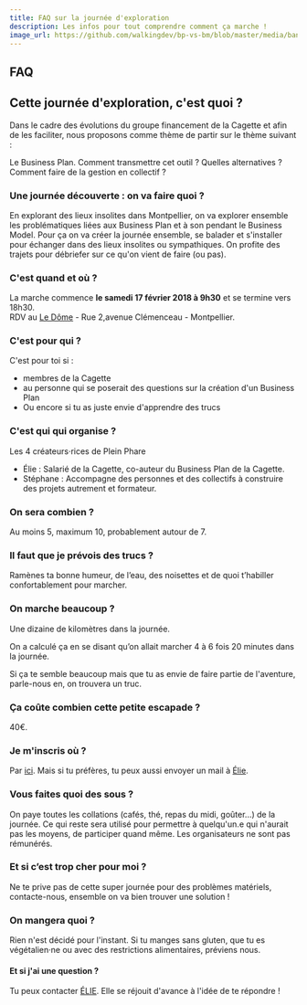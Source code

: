 ```yaml
---
title: FAQ sur la journée d'exploration
description: Les infos pour tout comprendre comment ça marche !
image_url: https://github.com/walkingdev/bp-vs-bm/blob/master/media/banner-darktable.png?raw=true
---
```


## FAQ

## Cette journée d'exploration, c'est quoi ? 
Dans le cadre des évolutions du groupe financement de la Cagette et afin de les faciliter, nous proposons comme thème de partir sur le thème suivant :

Le Business Plan. Comment transmettre cet outil ? Quelles alternatives ? Comment faire de la gestion en collectif ? 

### Une journée découverte : on va faire quoi ?
En explorant des lieux insolites dans Montpellier, on va explorer ensemble les problématiques liées aux Business Plan et à son pendant le Business Model. Pour ça on va créer la journée ensemble, se balader et s'installer pour échanger dans des lieux insolites ou sympathiques.
On profite des trajets pour débriefer sur ce qu'on vient de faire (ou pas).

### C'est quand et où ?

La marche commence **le samedi 17 février 2018 à 9h30** et se termine vers 18h30.  
RDV au [Le Dôme](https://www.ledomemontpellier.fr/) - Rue 2,avenue Clémenceau - Montpellier.

### C'est pour qui ?

C'est pour toi si :
- membres de la Cagette
- au personne qui se poserait des questions sur la création d'un Business Plan
- Ou encore si tu as juste envie d'apprendre des trucs 

### C'est qui qui organise ?

Les 4 créateurs·rices de Plein Phare   
- Élie : Salarié de la Cagette, co-auteur du Business Plan de la Cagette.
- Stéphane : Accompagne des personnes et des collectifs à construire des projets autrement et formateur.

### On sera combien ?

Au moins 5, maximum 10, probablement autour de 7.

### Il faut que je prévois des trucs ?

Ramènes ta bonne humeur, de l’eau, des noisettes et de quoi t’habiller confortablement pour marcher.

### On marche beaucoup ?

Une dizaine de kilomètres dans la journée.

On a calculé ça en se disant qu’on allait marcher 4 à 6 fois 20 minutes dans la journée.

Si ça te semble beaucoup mais que tu as envie de faire partie de l'aventure, parle-nous en, on trouvera un truc.

### Ça coûte combien cette petite escapade ?

40€. 

### Je m'inscris où ?

Par [ici](http://walkingdev.fr/#walkingdev/bp-vs-bm/blob/master/v-34/inscriptions.md).
Mais si tu préfères, tu peux aussi envoyer un mail à [Élie](mailto:elie.daviron@gmail.com).

### Vous faites quoi des sous ?

On paye toutes les collations (cafés, thé, repas du midi, goûter...) de la journée. Ce qui reste sera utilisé pour permettre à quelqu'un.e qui n'aurait pas les moyens, de participer quand même. Les organisateurs ne sont pas rémunérés.

### Et si c’est trop cher pour moi ?

Ne te prive pas de cette super journée pour des problèmes matériels, contacte-nous, ensemble on va bien trouver une solution !

### On mangera quoi ?

Rien n'est décidé pour l'instant. Si tu manges sans gluten, que tu es végétalien·ne ou avec des restrictions alimentaires, préviens nous.

#### Et si j'ai une question ?

Tu peux contacter [ÉLIE](mailto:elie.daviron@gmail.com). Elle se réjouit d'avance à l'idée de te répondre !
